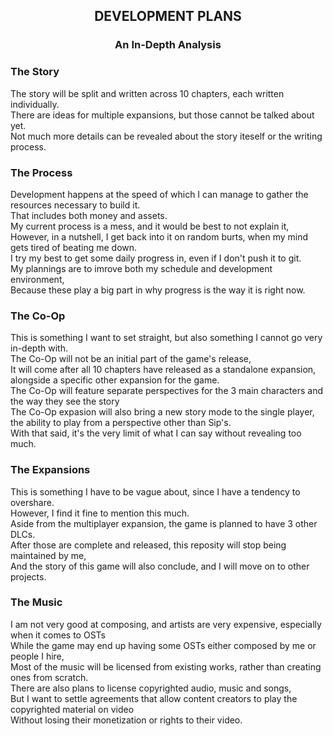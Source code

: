<div align="center">

## DEVELOPMENT PLANS
### An In-Depth Analysis

</div>

<div align="left">

### The Story
The story will be split and written across 10 chapters, each written individually.
<br> There are ideas for multiple expansions, but those cannot be talked about yet.
<br> Not much more details can be revealed about the story iteself or the writing process.

### The Process
Development happens at the speed of which I can manage to gather the resources necessary to build it.
<br> That includes both money and assets.
<br> My current process is a mess, and it would be best to not explain it,
<br> However, in a nutshell, I get back into it on random burts, when my mind gets tired of beating me down.
<br> I try my best to get some daily progress in, even if I don't push it to git.
<br> My plannings are to imrove both my schedule and development environment,
<br> Because these play a big part in why progress is the way it is right now.

### The Co-Op
This is something I want to set straight, but also something I cannot go very in-depth with.
<br> The Co-Op will not be an initial part of the game's release,
<br> It will come after all 10 chapters have released as a standalone expansion, alongside a specific other expansion for the game.
<br> The Co-Op will feature separate perspectives for the 3 main characters and the way they see the story
<br> The Co-Op expasion will also bring a new story mode to the single player, the ability to play from a perspective other than Sip's.
<br> With that said, it's the very limit of what I can say without revealing too much.

### The Expansions
This is something I have to be vague about, since I have a tendency to overshare.
<br>However, I find it fine to mention this much.
<br>Aside from the multiplayer expansion, the game is planned to have 3 other DLCs.
<br>After those are complete and released, this reposity will stop being maintained by me,
<br>And the story of this game will also conclude, and I will move on to other projects.

### The Music
I am not very good at composing, and artists are very expensive, especially when it comes to OSTs
<br> While the game may end up having some OSTs either composed by me or people I hire,
<br> Most of the music will be licensed from existing works, rather than creating ones from scratch.
<br> There are also plans to license copyrighted audio, music and songs,
<br> But I want to settle agreements that allow content creators to play the copyrighted material on video
<br> Without losing their monetization or rights to their video.

</div>